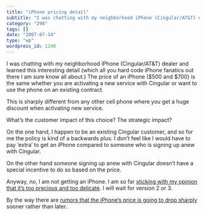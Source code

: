 ```yaml
---
title: "iPhone pricing detail"
subtitle: "I was chatting with my neighborhood iPhone (Cingular/AT&T) dealer and learned this interesting detai..."
category: "298"
tags: []
date: "2007-07-14"
type: "wp"
wordpress_id: 1240
---
```

I was chatting with my neighborhood iPhone (Cingular/AT&T) dealer and learned this interesting detail (which all you hard code iPhone fanatics out there I am sure know all about.)
The price of an iPhone ($500 and $700) is the same whether you are activating a new service with Cingular or want to use the phone on an existing contract.

This is sharply different from any other cell phone where you get a huge discount when activating new service. 

What’s the customer impact of this choice? The strategic impact? 

On the one hand, I happen to be an existing Cingular customer, and so for me the policy is kind of a backwards plus: I don’t feel like I would have to pay ‘extra’ to get an iPhone compared to someone who is signing up anew with Cingular.

On the other hand someone signing up anew with Cingular doesn’t have a special incentive to do so based on the price.

Anyway, no, I am not getting an iPhone. I am so far [sticking with my opinion that it’s too precious and too delicate](/2007/07/08/join-the-club-i-saw-i-touched-an-iphone/). I will wait for version 2 or 3.

By the way there are [rumors that the iPhone’s price is going to drop sharply](http://news.zdnet.com/2100-9595_22-6151185.html) sooner rather than later.